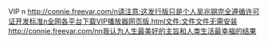 VIP n http://connie.freevar.com/n请注意:这发行版只是个人吴兆钢完全遵循许可证开发标准n全网各平台下载VIP播放器网页版.html文件:文件文件无需安装 http://connie.freevar.com/nn我认为人生最美好的主旨和人类生活最幸福的结果
